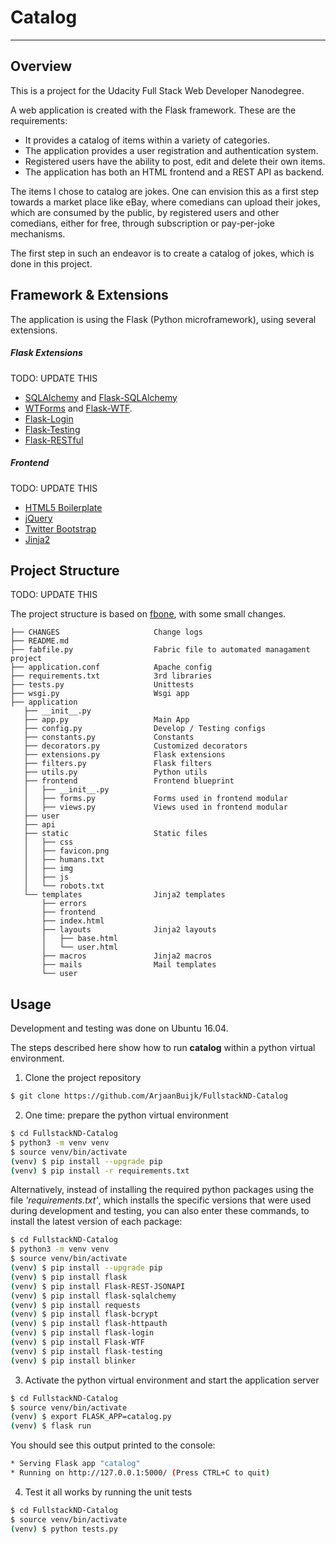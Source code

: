 # Catalog

---
## Overview
This is a project for the Udacity Full Stack Web Developer Nanodegree.

A web application is created with the Flask framework. These are the requirements:
- It provides a catalog of items within a variety of categories.
- The application provides a user registration and authentication system.
- Registered users have the ability to post, edit and delete their own items.
- The application has both an HTML frontend and a REST API as backend.

The items I chose to catalog are jokes. One can envision this as a first step towards a market place like eBay, where comedians can upload their jokes, which are consumed by the public, by registered users and other comedians, either for free, through subscription or pay-per-joke mechanisms.

The first step in such an endeavor is to create a catalog of jokes, which is done in this project.


## Framework & Extensions

The application is using the Flask (Python microframework), using several extensions.

##### Flask Extensions
TODO: UPDATE THIS
- [SQLAlchemy](http://www.sqlalchemy.org) and [Flask-SQLAlchemy](http://flask-sqlalchemy.pocoo.org)
- [WTForms](http://wtforms.readthedocs.io) and [Flask-WTF](https://flask-wtf.readthedocs.io).
- [Flask-Login](https://flask-login.readthedocs.io)
- [Flask-Testing](https://pythonhosted.org/Flask-Testing/)
- [Flask-RESTful](http://flask-restful-cn.readthedocs.io/)

##### Frontend
TODO: UPDATE THIS

- [HTML5 Boilerplate](https://github.com/h5bp/html5-boilerplate)
- [jQuery](http://jquery.com/)
- [Twitter Bootstrap](https://github.com/twitter/bootstrap)
- [Jinja2](http://jinja.pocoo.org/docs/dev/)


## Project Structure
TODO: UPDATE THIS

The project structure is based on [fbone](https://github.com/imwilsonxu/fbone), with some small changes.

    ├── CHANGES                     Change logs
    ├── README.md
    ├── fabfile.py                  Fabric file to automated managament project
    ├── application.conf            Apache config
    ├── requirements.txt            3rd libraries
    ├── tests.py                    Unittests
    ├── wsgi.py                     Wsgi app
    ├── application
       ├── __init__.py
       ├── app.py                   Main App
       ├── config.py                Develop / Testing configs
       ├── constants.py             Constants
       ├── decorators.py            Customized decorators
       ├── extensions.py            Flask extensions
       ├── filters.py               Flask filters
       ├── utils.py                 Python utils
       ├── frontend                 Frontend blueprint
       │   ├── __init__.py
       │   ├── forms.py             Forms used in frontend modular
       │   ├── views.py             Views used in frontend modular
       ├── user
       ├── api
       ├── static                   Static files
       │   ├── css
       │   ├── favicon.png
       │   ├── humans.txt
       │   ├── img
       │   ├── js
       │   └── robots.txt
       └── templates                Jinja2 templates
           ├── errors
           ├── frontend
           ├── index.html
           ├── layouts              Jinja2 layouts
           │   ├── base.html
           │   └── user.html
           ├── macros               Jinja2 macros
           ├── mails                Mail templates
           └── user


## Usage

Development and testing was done on Ubuntu 16.04.

The steps described here show how to run <b>catalog</b> within a python virtual environment.

1. Clone the project repository
```bash
$ git clone https://github.com/ArjaanBuijk/FullstackND-Catalog
```

2. One time: prepare the python virtual environment
```bash
$ cd FullstackND-Catalog
$ python3 -m venv venv
$ source venv/bin/activate
(venv) $ pip install --upgrade pip
(venv) $ pip install -r requirements.txt
```

 Alternatively, instead of installing the required python packages using the file <em>'requirements.txt'</em>, which installs the specific versions that were used during development and testing, you can also enter these commands, to install the latest version of each package:
```bash
$ cd FullstackND-Catalog
$ python3 -m venv venv
$ source venv/bin/activate
(venv) $ pip install --upgrade pip
(venv) $ pip install flask
(venv) $ pip install Flask-REST-JSONAPI
(venv) $ pip install flask-sqlalchemy
(venv) $ pip install requests
(venv) $ pip install flask-bcrypt
(venv) $ pip install flask-httpauth
(venv) $ pip install flask-login
(venv) $ pip install Flask-WTF
(venv) $ pip install flask-testing
(venv) $ pip install blinker
```

3. Activate the python virtual environment and start the application server
```bash
$ cd FullstackND-Catalog
$ source venv/bin/activate
(venv) $ export FLASK_APP=catalog.py
(venv) $ flask run
```

 You should see this output printed to the console:
 ```bash
 * Serving Flask app "catalog"
 * Running on http://127.0.0.1:5000/ (Press CTRL+C to quit)
```

4. Test it all works by running the unit tests
```bash
$ cd FullstackND-Catalog
$ source venv/bin/activate
(venv) $ python tests.py
```
